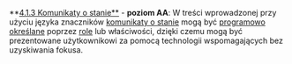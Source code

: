 **[4.1.3 Komunikaty o stanie**](https://wcag.lepszyweb.pl/#name-role-value) - **poziom AA**: W treści wprowadzonej przy użyciu języka znaczników <a href="#" data-toggle="tooltip" data-original-title="{{site.data.glossary.strona_internetowa | strip_html | replace: '*', ''}}">komunikaty o stanie</a> mogą być <a href="#" data-toggle="tooltip" data-original-title="{{site.data.glossary.okreslony_programowo | strip_html | replace: '*', ''}}">programowo określane</a> poprzez <a href="#" data-toggle="tooltip" data-original-title="{{site.data.glossary.rola | strip_html | replace: '*', ''}}">role</a> lub właściwości, dzięki czemu mogą być prezentowane użytkownikowi za pomocą technologii wspomagających bez uzyskiwania fokusa.